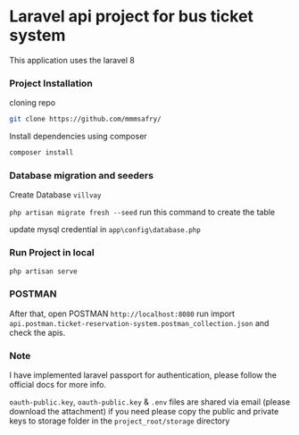 # Laravel api project for bus ticket system
This application uses the laravel 8

### Project Installation

cloning repo
```bash
git clone https://github.com/mmmsafry/
```

Install dependencies using composer
```bash
composer install
```


### Database migration and seeders
Create Database ``villvay``

``php artisan migrate fresh --seed`` run this command to create the table

update mysql credential in ``app\config\database.php``



### Run Project in local
```bash
php artisan serve 
```

### POSTMAN
After that, open POSTMAN `http://localhost:8080` run import ``api.postman.ticket-reservation-system.postman_collection.json`` and check the apis.


### Note 
I have implemented laravel passport for authentication, please follow the official docs for more info.

```oauth-public.key```, ```oauth-public.key``` & ```.env``` files are shared via email (please download the attachment) 
if you need please  copy the public and private keys to storage folder in the ````project_root/storage```` directory 
